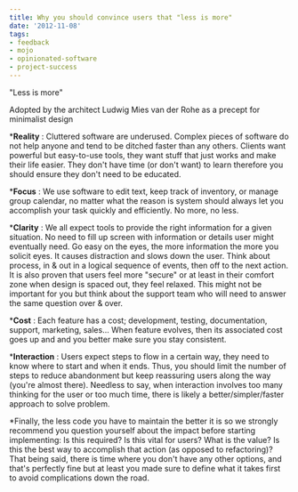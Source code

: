 ```yaml
---
title: Why you should convince users that "less is more"
date: '2012-11-08'
tags:
- feedback
- mojo
- opinionated-software
- project-success
---
```


"Less is more"

Adopted by the architect Ludwig Mies van der Rohe as a precept for minimalist design

***Reality**
: Cluttered software are underused. Complex pieces of software do not help anyone and tend to be ditched faster than any others. Clients want powerful but easy-to-use tools, they want stuff that just works and make their life easier. They don't have time (or don't want) to learn therefore you should ensure they don't need to be educated.

***Focus**
: We use software to edit text, keep track of inventory, or manage group calendar, no matter what the reason is system should always let you accomplish your task quickly and efficiently. No more, no less.

***Clarity**
: We all expect tools to provide the right information for a given situation. No need to fill up screen with information or details user might eventually need. Go easy on the eyes, the more information the more you solicit eyes. It causes distraction and slows down the user. Think about process, in & out in a logical sequence of events, then off to the next action. It is also proven that users feel more "secure" or at least in their comfort zone when design is spaced out, they feel relaxed. This might not be important for you but think about the support team who will need to answer the same question over & over.

***Cost**
: Each feature has a cost; development, testing, documentation, support, marketing, sales... When feature evolves, then its associated cost goes up and and you better make sure you stay consistent.

***Interaction**
: Users expect steps to flow in a certain way, they need to know where to start and when it ends. Thus, you should limit the number of steps to reduce abandonment but keep reassuring users along the way (you're almost there). Needless to say, when interaction involves too many thinking for the user or too much time, there is likely a better/simpler/faster approach to solve problem.

*Finally, the less code you have to maintain the better it is so we strongly recommend you question yourself about the impact before starting implementing: Is this required? Is this vital for users? What is the value? Is this the best way to accomplish that action (as opposed to refactoring)?
That being said, there is time where you don't have any other options, and that's perfectly fine but at least you made sure to define what it takes first to avoid complications down the road.
